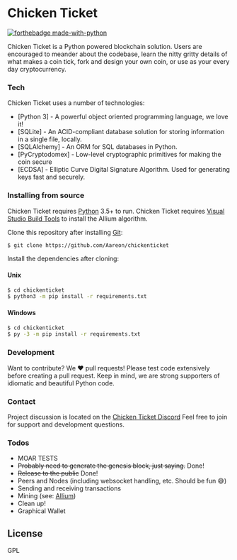 # Chicken Ticket
[![forthebadge made-with-python](http://ForTheBadge.com/images/badges/made-with-python.svg)](https://www.python.org/)

Chicken Ticket is a Python powered blockchain solution. Users are encouraged to meander about the codebase, learn the nitty gritty details of what makes a coin tick, fork and design your own coin, or use as your every day cryptocurrency.

### Tech
Chicken Ticket uses a number of technologies:
* [Python 3] - A powerful object oriented programming language, we love it!
* [SQLite] - An ACID-compliant database solution for storing information in a single file, locally.
* [SQLAlchemy] - An ORM for SQL databases in Python.
* [PyCryptodomex] - Low-level cryptographic primitives for making the coin secure
* [ECDSA] - Elliptic Curve Digital Signature Algorithm. Used for generating keys fast and securely.

### Installing from source
Chicken Ticket requires [Python](https://python.org/) 3.5+ to run.
Chicken Ticket requires [Visual Studio Build Tools](https://www.visualstudio.com/downloads/#build-tools-for-visual-studio-2017) to install the Allium algorithm.

Clone this repository after installing [Git](https://git-scm.com):
```sh
$ git clone https://github.com/Aareon/chickenticket
```

Install the dependencies after cloning:
#### Unix
```sh
$ cd chickenticket
$ python3 -m pip install -r requirements.txt
```
#### Windows
```sh
$ cd chickenticket
$ py -3 -m pip install -r requirements.txt
```

### Development
Want to contribute? We ❤️ pull requests!
Please test code extensively before creating a pull request.
Keep in mind, we are strong supporters of idiomatic and beautiful Python code.

### Contact
Project discussion is located on the [Chicken Ticket Discord](https://discord.gg/rcZDKeu)
Feel free to join for support and development questions.

### Todos
 - MOAR TESTS
 - ~~Probably need to generate the genesis block, just saying.~~ Done!
 - ~~Release to the public~~ Done!
 - Peers and Nodes (including websocket handling, etc. Should be fun 😅)
 - Sending and receiving transactions
 - Mining (see: [Allium](https://github.com/JayDDee/cpuminer-opt/blob/master/algo/lyra2/allium.c))
 - Clean up!
 - Graphical Wallet


License
----
GPL
